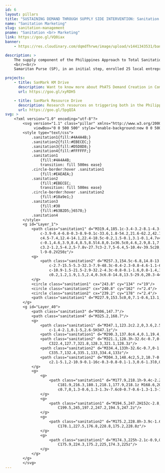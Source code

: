 ```yaml
---
id: 6
layout: pillars
title: "SUSTAINING DEMAND THROUGH SUPPLY SIDE INTERVENTION: Sanitation Marketing"
name: "Sanitation Marketing"
slug: sanitation-management
pname: "Sanitation <br> Marketing"
link: https://goo.gl/VQ0iax
banner:
    - https://res.cloudinary.com/dqmdfhrwe/image/upload/v1441343531/banner/sanitation.jpg

description: >
    The supply component of the Philippines Approach to Total Sanitation (PhATS) aims to strengthen local supply chains for sanitation and hygiene goods and services and encourage Sanitation Marketing (SanMark). Through SanMark, suppliers and service providers market their goods and services to rural households, with the aim of increasing demand, improving supply and achieving greater sales and profits.
    <br/><br/>
    Samaritan Purse (SP), in an initial step, enrolled 25 local entrepreneurs in training and coaching on topics such as latrine product fabrication, marketing, and business model development with the goal to enable the entrepreneurs to develop small sanitation businesses which could serve their neighbors with the sanitation products they so desperately need. Sanitation Marketing activities are harmonized with the Demand Creation component of the PhATS program. Before SanMark is introduced in a community, the barangay is “triggered” by the SP Hygiene Promotion team, leading them to reach Zero Open Defecation (ZOD) at, Grade 1 (G1) status (shared latrines), creating a demand for low-cost sanitation products within the community at household level.

projects:
    - title: SanMark KM Drive
      description: Want to know more about PhATS Demand Creation in Communities? Check out the latest Knowledge Management Pieces!
      url: https://goo.gl/xyRDH5

    - title: SanMark Resource Drive
      description: Research resources on triggering both in the Philippines and around the world can be found here.
      url: https://goo.gl/5pgQIA
svg: >
    <?xml version="1.0" encoding="utf-8"?>
        <svg version="1.1" class="pillar" xmlns="http://www.w3.org/2000/svg" xmlns:xlink="http://www.w3.org/1999/xlink" x="0px" y="0px"
             viewBox="0 0 500 500" style="enable-background:new 0 0 500 500;" xml:space="preserve">
        <style type="text/css">
        	.sanitation1{fill:#4A4A4B;}
        	.sanitation2{fill:#EBECEC;}
        	.sanitation3{fill:#D5D8D8;}
        	.sanitation4{fill:#FFFFFF;}
        	.sanitation1
    			{fill:#4A4A4B;
    			transition: fill 500ms ease}
    		.circle-border:hover .sanitation1
    			{fill:#EAEAEA;}    
    		.sanitation2
    			{fill:#EBECEC;
    			transition: fill 500ms ease}
    		.circle-border:hover .sanitation2
    			{fill:#18a9e1;}
    		.sanitation3
    			{fill:#38
    			{fill:#63B2D5;}6578;}
    		.sanitation4
        </style>
        <g id="Layer_1">
        	<path class="sanitation1" d="M319.4,185.1c-3.4-3.2-8.1-4.3-12.5-2.9c-13,4.5-31.7,1.6-46.4-12.2c-4.4-9.6-12.7-16.1-22.1-16.1l-1.7-0.4
        		c-3.9-0.4-6.8-0.3-8.9-0.1c-33.6,1.8-54.2,21.6-62.2,42.7c-2.3,6.1,2.1,9.9,7.6,10.1c5.5,0.2,10.5-2.2,13.4-6.6
        		c4.5-7.4,12.4-14.1,22.4-18.5c-0.2,1.5-0.1,3.1-0.1,4.7v49.8c0,4.4,2,8.3,5,10.9v16.2l-4.4-0.1c-4.6-0.1-8.6,3.5-8.7,8.1l-0.1,1.9
        		c-0.1,4.6,3.9,8.4,8.5,8.5l4.8,0.1v36.5c0,4.6,2.9,8.1,7.5,8.1h1.9c4.6,0,8.6-3.5,8.6-8.1v-36.1l19.1,0.4c1.2,0,1.9-0.2,2.9-0.6
        		c3.2-1.2,5-4.2,5-7.8v-27.7c3-2.7,5-6.4,5-10.4v-39.5c20,9.4,40.2,8,54.4,0C323.5,193.3,322.8,188.3,319.4,185.1z M232,250h9v13.5
        		l-9-0.2V250z"/>
        	<g>
        		<path class="sanitation2" d="M257.3,154.5c-6.8,14.8-13.6,29.8-20.3,44.6c-1,2.1-1.9,3.7-2.9,6.6c0.8,0.1,1.6,0.2,2.4,0.3
        			c-2.7-15.5-5.3-32.3-7.9-48.3c-0.4-2.3-0.8-4.6-1.1-6.9c-0.5,0.5-0.9,0.5-1.4,1.4c10.8,1.4,21.3,2.9,32.2,4.3c1,0.1,1.4-2.8,0.4-3
        			c-10.9-1.5-21.5-2.9-32.2-4.3c-0.8-0.1-1.6,0.8-1.4,1.6c2.6,16,5.3,32.2,7.9,48.2c0.4,2.3,0.8,4.6,1.1,6.9
        			c0.2,1.2,1.9,1.5,2.4,0.3c6.8-14.8,13.5-29.6,20.3-44.3c1-2.1,1.9-4.2,2.9-6.4C260.2,154,257.9,153,257.3,154.5z"/>
        	</g>
        	<circle class="sanitation1" cx="243.8" cy="134" r="19"/>
        	<circle class="sanitation2" cx="240.8" cy="162" r="2.4"/>
        	<circle class="sanitation2" cx="239.2" cy="178" r="2.4"/>
        	<path class="sanitation1" d="M227.9,153.5c0,0,7.1-0.6,13.1,0.6l-8.1,7.8L227.9,153.5z"/>
        </g>
        <g id="Layer_40">
        	<path class="sanitation3" d="M306,147.7"/>
        	<path class="sanitation4" d="M325.2,168.7"/>
        	<g>
        		<path class="sanitation1" d="M347.1,123.2c2.2,0,3.6,2.5,2.3,4.3c-4.6,7-15.6,19.8-35.1,19.8c-18.9,0-29.8-12.1-34.6-19.2
        			c-1.4-2.1,0.1-5,2.6-5H347.1z"/>
        		<path class="sanitation1" d="M290.3,137.8c4.4,0.1,19.4,20.6,0,34.4c0,0-5.5,3.8,7.3,3.8H333c0,0,6.6,0.7,6.6-3c0,0-28.9-19,0-37.8"/>
        		<path class="sanitation2" d="M321.1,128.3h-32.6c-0.7,0-1.3-0.6-1.3-1.3v-0.5c0-0.7,0.6-1.3,1.3-1.3h32.6c0.7,0,1.3,0.6,1.3,1.3v0.5
        			C322.4,127.7,321.8,128.3,321.1,128.3z"/>
        		<path class="sanitation2" d="M334.4,133h-32.6c-0.7,0-1.3-0.6-1.3-1.3v-0.5c0-0.7,0.6-1.3,1.3-1.3h32.6c0.7,0,1.3,0.6,1.3,1.3v0.5
        			C335.7,132.4,335.1,133,334.4,133z"/>
        		<path class="sanitation2" d="M304.3,148.4c2,5,2,10.7-0.1,15.7c-0.3,0.7-1.1,1.4-1.7,1.4l0,0c-0.6,0-0.8-0.5-0.5-1.3
        			c2.1-5.1,2-10.9-0.1-16c-0.3-0.8-0.1-1.3,0.6-1.3l0,0C303.1,147,304,147.7,304.3,148.4z"/>
        	</g>
        	<g>
        		<g>
        			<path class="sanitation1" d="M177.9,218.1h-9.4c-2.2,0-4-1.8-4-4v-7.6c0-2.2,1.8-4,4-4h9.4c2.2,0,4,1.8,4,4v7.6
        				C181.9,216.3,180.1,218.1,177.9,218.1z M168.6,205.2c-0.7,0-1.3,0.6-1.3,1.3v7.6c0,0.7,0.6,1.3,1.3,1.3h9.4
        				c0.7,0,1.3-0.6,1.3-1.3v-7.6c0-0.7-0.6-1.3-1.3-1.3H168.6z"/>
        		</g>
        		<g>
        			<path class="sanitation1" d="M194.5,247.2H152c-2.8,0-5-2.2-5-5v-27.4c0-2.8,2.2-5,5-5h42.5c2.8,0,5,2.2,5,5v27.4
        				C199.5,245,197.2,247.2,194.5,247.2z"/>
        		</g>
        		<g>
        			<path class="sanitation2" d="M175.2,228.8h-3.9c-1.6,0-2.9-1.3-2.9-2.9v0c0-1.6,1.3-2.9,2.9-2.9h3.9c1.6,0,2.9,1.3,2.9,2.9v0
        				C178.1,227.5,176.8,228.8,175.2,228.8z"/>
        		</g>
        		<g>
        			<path class="sanitation1" d="M174.3,225h-2.1c-0.9,0-1.6-0.7-1.6-1.6v0c0-0.9,0.7-1.6,1.6-1.6h2.1c0.9,0,1.6,0.7,1.6,1.6v0
        				C175.9,224.3,175.2,225,174.3,225z"/>
        		</g>
        	</g>
        </g>
        </svg>
---
```

